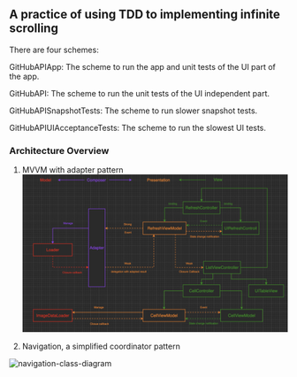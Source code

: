 ## A practice of using TDD to implementing infinite scrolling

There are four schemes:

GitHubAPIApp: The scheme to run the app and unit tests of the UI part of the app.

GitHubAPI: The scheme to run the unit tests of the UI independent part.

GitHubAPISnapshotTests: The scheme to run slower snapshot tests.

GitHubAPIUIAcceptanceTests: The scheme to run the slowest UI tests.

### Architecture Overview

1. MVVM with adapter pattern
![architecture overview](https://github.com/ctwdtw/GitHubAPIPractice/blob/504a3c4cb112decf2b7a059d24e9ffc976d3e935/class-diagram.png)

2. Navigation, a simplified coordinator pattern
<img width="945" alt="navigation-class-diagram" src="https://user-images.githubusercontent.com/7893446/144791400-ca483932-b6cf-4e7c-a240-da6cb716e9d4.png">
